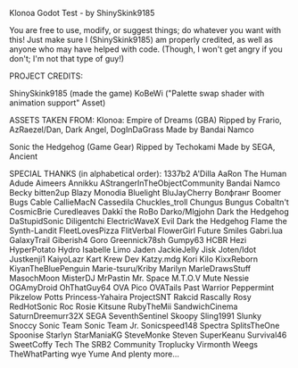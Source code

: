 Klonoa Godot Test - by ShinySkink9185

You are free to use, modify, or suggest things; do whatever you want with this! Just make sure I (ShinySkink9185) am properly credited, as well as anyone who may have helped with code. (Though, I won't get angry if you don't; I'm not that type of guy!)

PROJECT CREDITS:

ShinySkink9185 (made the game)
KoBeWi ("Palette swap shader with animation support" Asset)

ASSETS TAKEN FROM:
Klonoa: Empire of Dreams (GBA)
Ripped by Frario, AzRaezel/Dan, Dark Angel, DogInDaGrass
Made by Bandai Namco

Sonic the Hedgehog (Game Gear)
Ripped by Techokami
Made by SEGA, Ancient

SPECIAL THANKS (in alphabetical order):
1337b2
A'Dilla
AaRon The Human
Adude
Aimeers
Annikku
AStrangerInTheObjectCommunity
Bandai Namco
Becky
bitten2up
Blazy Monodia
Bluelight
BluJayCherry
Волфганг
Boomer
Bugs
Cable
CallieMacN
Cassedila
Chuckles_troll
Chungus Bungus
Cobaltn't
CosmicBrie
Curedleaves
Dakkī the RoBo
Darko/Mlgjohn
Dark the Hedgehog
DaStupidSonic
Diligentchi
ElectricWaveX
Evil Dark the Hedgehog
Flame the Synth-Landit
FleetLovesPizza
FlitVerbal
FlowerGirl
Future Smiles
Gabri.lua
GalaxyTrail
Giberish4
Goro
Greennick78sh
Gumpy63
HCBR
Hezi
HyperPotato
Hydro
Isabelle
Limo
Jaden
JackieJelly
Jisk
Joten/Idot
Justkenji1
KaiyoLazr
Kart Krew Dev
Katzy.mdg
Kori
Kilo
KixxReborn
KiyanTheBluePenguin
Marie-tsuru/Kriby
Marilyn
MarleDrawsStuff
MasochMoon
MisterDJ
MrPastin
Mr. Space
M.T.O.V
Mute
Nessie
OGAmyDroid
OhThatGuy64
OVA Pico
OVATails
Past Warrior
Peppermint
Pikzelow
Potts
Princess-Yahaira
ProjectSNT
Rakcid
Rascally Rosy
RedHotSonic
Roc
Rosie Kitsune
RubyTheMii
SandwichCinema
SaturnDreemurr32X
SEGA
SeventhSentinel
Skoopy
Sling1991
Slunky
Snoccy
Sonic Team
Sonic Team Jr.
Sonicspeed148
Spectra
SplitsTheOne
Spoonise
Starlyn
StarManiaKG
SteveMonke
Steven
SuperKeanu
Survival46
SweetCoffy
Tech
The SRB2 Community
Troplucky
Virmonth
Weegs
TheWhatParting
wye
Yume
And plenty more...
